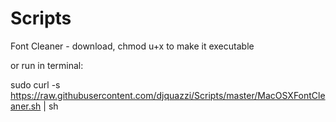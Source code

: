Scripts
=======
Font Cleaner -  download, chmod u+x to make it executable

or run in terminal:

sudo curl -s https://raw.githubusercontent.com/djquazzi/Scripts/master/MacOSXFontCleaner.sh | sh
